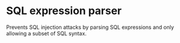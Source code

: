 # SQL expression parser

Prevents SQL injection attacks by parsing SQL expressions and only allowing a subset of SQL syntax.
